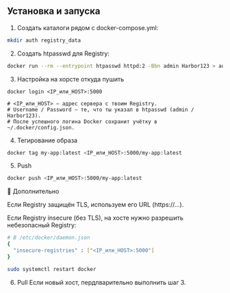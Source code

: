## Установка и запуска

1. Создать каталоги рядом с docker-compose.yml:
```sh
mkdir auth registry_data
```


2. Создать htpasswd для Registry:
```sh
docker run --rm --entrypoint htpasswd httpd:2 -Bbn admin Harbor123 > auth/htpasswd
```
3. Настройка на хорсте откуда пушить

```ssh
docker login <IP_или_HOST>:5000

# <IP_или_HOST> — адрес сервера с твоим Registry.
# Username / Password — те, что ты указал в htpasswd (admin / Harbor123).
# После успешного логина Docker сохранит учётку в ~/.docker/config.json.

```

4. Тегирование образа

```sh
docker tag my-app:latest <IP_или_HOST>:5000/my-app:latest
```

5. Push

```sh
docker push <IP_или_HOST>:5000/my-app:latest
```


🔹 Дополнительно

Если Registry защищён TLS, используем его URL (https://...).

Если Registry insecure (без TLS), на хосте нужно разрешить небезопасный Registry:

```sh
# В /etc/docker/daemon.json
{
  "insecure-registries" : ["<IP_или_HOST>:5000"]
}
```

```sh
sudo systemctl restart docker
```

6. Pull
Если новый хост, пердлварительно выполнить шаг 3.

```shdocker pull <IP_или_HOST>:5000/my-app:latest
```